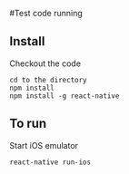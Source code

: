 #Test code running

## Install

Checkout the code
```
cd to the directory
npm install
npm install -g react-native
```

## To run
Start iOS emulator
```
react-native run-ios
```